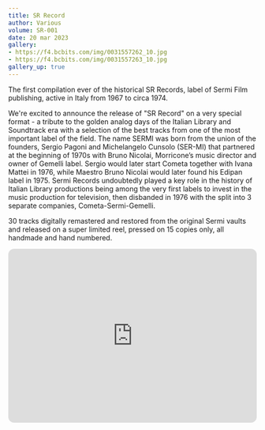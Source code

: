```yaml
---
title: SR Record
author: Various
volume: SR-001
date: 20 mar 2023
gallery:
- https://f4.bcbits.com/img/0031557262_10.jpg
- https://f4.bcbits.com/img/0031557263_10.jpg
gallery_up: true
---
```

The first compilation ever of the historical SR Records, label of Sermi Film publishing, active in Italy from 1967 to circa 1974.

We're excited to announce the release of "SR Record" on a very special format - a tribute to the golden analog days of the Italian Library and Soundtrack era with a selection of the best tracks from one of the most important label of the field. The name SERMI was born from the union of the founders, Sergio Pagoni and Michelangelo Cunsolo (SER-MI) that partnered at the beginning of 1970s with Bruno Nicolai, Morricone’s music director and owner of Gemelli label. Sergio would later start Cometa together with Ivana Mattei in 1976, while Maestro Bruno Nicolai would later found his Edipan label in 1975. Sermi Records undoubtedly played a key role in the history of Italian Library productions being among the very first labels to invest in the music production for television, then disbanded in 1976 with the split into 3 separate companies, Cometa-Sermi-Gemelli.

30 tracks digitally remastered and restored from the original Sermi vaults and released on a super limited reel, pressed on 15 copies only, all handmade and hand numbered.

<iframe style="border-radius:12px" src="https://open.spotify.com/embed/playlist/3TxZp9wBhZ9wxDp4Zs5N7b?utm_source=generator&theme=0" width="100%" height="352" frameBorder="0" allowfullscreen="" allow="autoplay; clipboard-write; encrypted-media; fullscreen; picture-in-picture" loading="lazy"></iframe>
